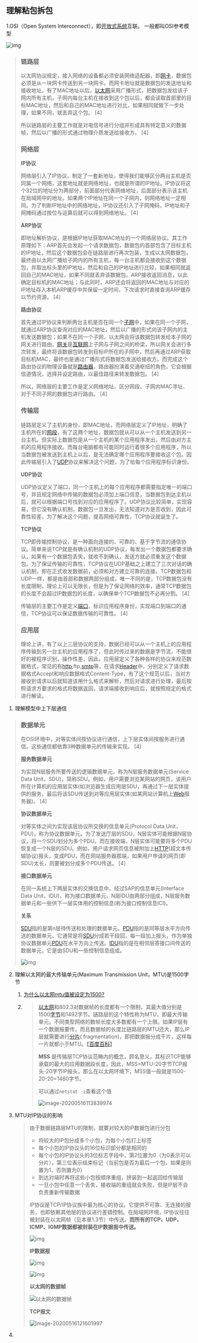 ## 理解粘包拆包

1.OSI（Open System Interconnect），即[开放式系统](https://baike.baidu.com/item/开放式系统)互联。 一般都叫OSI参考模型

![img](img/netframe.png)

> ### 链路层
>
> 以太网协议规定，接入网络的设备都必须安装网络适配器，即[网卡](https://baike.baidu.com/item/网卡/155684)，数据包必须是从一块网卡传送到另一块网卡。而网卡地址就是数据包的发送地址和接收地址，有了MAC地址以后，[以太网](https://baike.baidu.com/item/以太网/99684)采用广播形式，把数据包发给该子网内所有主机，子网内每台主机在接收到这个包以后，都会读取首部里的目标MAC地址，然后和自己的MAC地址进行对比，如果相同就做下一步处理，如果不同，就丢弃这个包。 [4] 
>
> 所以链路层的主要工作就是对电信号进行分组并形成具有特定意义的数据帧，然后以广播的形式通过物理介质发送给接收方。 [4] 
>
> ### 网络层
>
> **IP协议**
>
> 网络层引入了IP协议，制定了一套新地址，使得我们能够区分两台主机是否同属一个网络，这套地址就是网络地址，也就是所谓的IP地址。IP协议将这个32位的地址分为两部分，前面部分代表网络地址，后面部分表示该主机在局域网中的地址。如果两个IP地址在同一个子网内，则网络地址一定相同。为了判断IP地址中的网络地址，IP协议还引入了子网掩码，IP地址和子网掩码通过按位与运算后就可以得到网络地址。 [4] 
>
> **ARP协议**
>
> 即地址解析协议，是根据IP地址获取MAC地址的一个网络层协议。其工作原理如下：ARP首先会发起一个请求数据包，数据包的首部包含了目标主机的IP地址，然后这个数据包会在链路层进行再次包装，生成以太网数据包，最终由以太网广播给子网内的所有主机，每一台主机都会接收到这个数据包，并取出标头里的IP地址，然后和自己的IP地址进行比较，如果相同就返回自己的MAC地址，如果不同就丢弃该数据包。ARP接收返回消息，以此确定目标机的MAC地址；与此同时，ARP还会将返回的MAC地址与对应的IP地址存入本机ARP缓存中并保留一定时间，下次请求时直接查询ARP缓存以节约资源。 [4] 
>
> **路由协议**
>
> 首先通过IP协议来判断两台主机是否在同一个[子网](https://baike.baidu.com/item/子网/1186929)中，如果在同一个子网，就通过ARP协议查询对应的MAC地址，然后以广播的形式向该子网内的主机发送数据包；如果不在同一个子网，以太网会将该数据包转发给本子网的网关进行路由。[网关](https://baike.baidu.com/item/网关/98992)是[互联网](https://baike.baidu.com/item/互联网/199186)上子网与子网之间的桥梁，所以网关会进行多次转发，最终将该数据包转发到目标IP所在的子网中，然后再通过ARP获取目标机MAC，最终也是通过广播形式将数据包发送给接收方。而完成这个路由协议的物理设备就是[路由器](https://baike.baidu.com/item/路由器/108294)，路由器扮演着交通枢纽的角色，它会根据信道情况，选择并设定路由，以最佳路径来转发数据包。 [4] 
>
> 所以，网络层的主要工作是定义网络地址、区分网段、子网内MAC寻址、对于不同子网的数据包进行路由。 [4] 
>
> ### 传输层
>
> 链路层定义了主机的身份，即MAC地址，而网络层定义了IP地址，明确了主机所在的[网段](https://baike.baidu.com/item/网段/11026985)，有了这两个地址，数据包就从可以从一个主机发送到另一台主机。但实际上数据包是从一个主机的某个应用程序发出，然后由对方主机的应用程序接收。而每台电脑都有可能同时运行着很多个应用程序，所以当数据包被发送到主机上以后，是无法确定哪个应用程序要接收这个包。因此传输层引入了[UDP](https://baike.baidu.com/item/UDP/571511)协议来解决这个问题，为了给每个应用程序标识身份。
>
> **UDP协议**
>
> UDP协议定义了端口，同一个主机上的每个应用程序都需要指定唯一的端口号，并且规定网络中传输的数据包必须加上端口信息，当数据包到达主机以后，就可以根据端口号找到对应的应用程序了。UDP协议比较简单，实现容易，但它没有确认机制，数据包一旦发出，无法知道对方是否收到，因此可靠性较差，为了解决这个问题，提高网络可靠性，TCP协议就诞生了。
>
> **TCP协议**
>
> TCP即传输控制协议，是一种面向连接的、可靠的、基于字节流的通信协议。简单来说TCP就是有确认机制的UDP协议，每发出一个数据包都要求确认，如果有一个数据包丢失，就收不到确认，发送方就必须重发这个数据包。为了保证传输的可靠性，TCP协议在UDP基础之上建立了三次对话的确认机制，即在正式收发数据前，必须和对方建立可靠的连接。TCP数据包和UDP一样，都是由首部和数据两部分组成，唯一不同的是，TCP数据包没有长度限制，理论上可以无限长，但是为了保证网络的效率，通常TCP数据包的长度不会超过IP数据包的长度，以确保单个TCP数据包不必再分割。 [4] 
>
> 传输层的主要工作是定义[端口](https://baike.baidu.com/item/端口/103505)，标识应用程序身份，实现端口到端口的通信，TCP协议可以保证数据传输的可靠性。 [4] 
>
> ### 应用层
>
> 理论上讲，有了以上三层协议的支持，数据已经可以从一个主机上的应用程序传输到另一台主机的应用程序了，但此时传过来的数据是字节流，不能很好的被程序识别，操作性差，因此，应用层定义了各种各样的协议来规范数据格式，常见的有[http](https://baike.baidu.com/item/http/243074),ftp,[smtp](https://baike.baidu.com/item/smtp/175887)等，在请求[Header](https://baike.baidu.com/item/Header/688992)中，分别定义了请求数据格式Accept和响应数据格式Content-Type，有了这个规范以后，当对方接收到请求以后就知道该用什么格式来解析，然后对请求进行处理，最后按照请求方要求的格式将数据返回，请求端接收到响应后，就按照规定的格式进行解读。

1. 理解模型中上下层通信

> ### 数据单元
>
> 在OSI环境中，对等实体间按协议进行通信，上下层实体间按服务进行通信。这些通信都依靠3种数据单元的传输来实现。 [4] 
>
> **服务数据单元**
>
> 为实现N层服务所要传送的逻辑数据单元，称为N层服务数据单元(Service Data Unit，SDU)，简称SDU。例如，用户需要浏览某网站的网页，该用户所在计算机的应用层实体(如浏览器生成应用层SDU，再通过下一层实体提供的服务，最后将该SDU传送到对等应用层实体(如某网站计算机上[Web](https://baike.baidu.com/item/Web/150564)服务器)。 [4] 
>
> **协议数据单元**
>
> 对等实体之间为实现该层协议所交换的信息单元(Protocol Data Unit，PDU)，称为协议数据单元。为了发送厅层的SDU，N层实体可能根据N层协议，将一个SDU划分为多个PDU。而在接收端，N层实体可能要将多个PDU恢复成一个N层的SDU。例如，用户请求网页信息被附加上[HTTP](https://baike.baidu.com/item/HTTP/243074)(超文本传输协议)报头，变成PDU，而在网站服务器那端，如果用户申请的网页(即SDU)太长，则要被划分成多个PDU传送。 [4] 
>
> **接口数据单元**
>
> 在同一系统上下两层实体的交换信息中，经过SAP的信息单元(Interface Data Unit，IDU)，称为接口数据单元，N层IDU由两部分组成，N层服务数据单元和一些供下一层实体用的控制信息(称为接口控制信息ICI)。
>
> **关系**
>
> [SDU](https://www.baidu.com/s?wd=SDU&tn=SE_PcZhidaonwhc_ngpagmjz&rsv_dl=gh_pc_zhidao)指的是第n层待传送和处理的数据单元。[PDU](https://www.baidu.com/s?wd=PDU&tn=SE_PcZhidaonwhc_ngpagmjz&rsv_dl=gh_pc_zhidao)指的是同等层水平方向传送的数据单元。它通常是将[SDU](https://www.baidu.com/s?wd=SDU&tn=SE_PcZhidaonwhc_ngpagmjz&rsv_dl=gh_pc_zhidao)分成若干段回，每一段加上报头，作为单独协议数据单元[PDU](https://www.baidu.com/s?wd=PDU&tn=SE_PcZhidaonwhc_ngpagmjz&rsv_dl=gh_pc_zhidao)在水平方向上传送。[IDU](https://www.baidu.com/s?wd=IDU&tn=SE_PcZhidaonwhc_ngpagmjz&rsv_dl=gh_pc_zhidao)指的是在相邻层答接口间传送的数据单元，它是由SDU和一些控制信息组成。
>
> ![img](img/netdata.png)

2. 理解以太网的最大传输单元(Maximum Transmission Unit，MTU)是1500字节

   1. [为什么以太网mtu值被设定为1500?](https://www.zhihu.com/question/31460305)

   2. > [以太网](https://baike.baidu.com/item/以太网/99684)和802.3对数据帧的长度都有一个限制，其最大值分别是1500[字节](https://baike.baidu.com/item/字节/1096318)和1492字节。链路层的这个特性称为MTU，即最大传输单元。不同类型网络的数帧长度大多数都有一个上限。如果IP层有一个数据报要传，而且数据帧的长度比链路层的MTU还大，那么IP层就需要进行[分片](https://baike.baidu.com/item/分片/13677994)( fragmentation)，即把数据报分成干片，这样每一片就都小于MTU。【[百度百科](https://baike.baidu.com/item/%E6%9C%80%E5%A4%A7%E4%BC%A0%E8%BE%93%E5%8D%95%E5%85%83/9730690?fromtitle=mtu&fromid=508920)】
      >
      > **MSS** 是传输层TCP协议范畴内的概念，顾名思义，其标识TCP能够承载的最大的应用数据段长度，因此，MSS=MTU-20字节TCP报头-20字节IP报头，那么在以太网环境下，MSS值一般就是1500-20-20=1460字节。
      >
      > 可以通过`netstat -i`查看这个值
      >
      > ![image-20200516113839974](img/image-20200516113839974.png)
      >
      > 

3. MTU对IP协议的影响

   > 由于数据链路层MTU的限制，就要对较大的IP数据包进行分包
   >
   > *  将较大的IP包分成多个小包，为每个小包打上标签
   > * 每个小包的IP协议头的16位标识部分都是相同的
   > * 每个小包的IP协议头的3位标志字段中，第2位置为0（为0表示可以分片），第三位表示结束标记（当前包是否为最后一个包，如果是则置为1，否则置为0）
   > * 到达对端时再将这些小包按顺序重组，拼装到一起返回给传输层
   > * 一旦小包中任意一个丢失，接收端的重组就会失败，但是IP层不会负责重新传输数据
   >
   > IP协议是TCP/IP协议族中最为核心的协议。它提供不可靠、无连接的服务，也即依赖其他层的协议进行差错控制。在局域网环境，IP协议往往被封装在以太网帧（见本章1.3节）中传送。**而所有的TCP、UDP、ICMP、IGMP数据都被封装在IP数据报中传送。**
   >
   > ![img](img/793034-20160112203010678-1531694654.jpg)
   >
   > 
   >
   > **IP数据报**
   >
   > 
   >
   > ![img](img/ip.png)
   >
   > 
   >
   > ![img](img/20180503091842801.png)
   >
   > **以太网的数据帧**
   >
   > ![以太网的数据帧](img/%E4%BB%A5%E5%A4%AA%E7%BD%91%E7%9A%84%E6%95%B0%E6%8D%AE%E5%B8%A7)
   >
   > **TCP报文**
   >
   > ![image-20200516121601997](img/tcp.png)

4. 